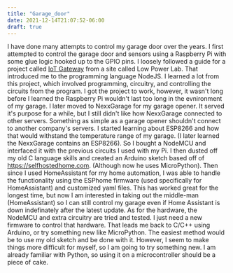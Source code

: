```yaml
---
title: "Garage_door"
date: 2021-12-14T21:07:52-06:00
draft: true
---
```


I have done many attempts to control my garage door over the years.  I first 
attempted to control the garage door and sensors using a Raspberry Pi with some 
glue logic hooked up to the GPIO pins.  I loosely followed a guide for a project 
called [IoT Gateway](https://lowpowerlab.com/guide/gateway/) from a site called 
Low Power Lab.  That introduced me to the programming language NodeJS.  I 
learned a lot from this project, which involved programming, circuitry, and 
controlling the circuits from the program.  I got the project to work, however, 
it wasn't long before I learned the Raspberry Pi wouldn't last too long in the 
evnironment of my garage.  I later moved to NexxGarage for my garage opener. 
It served it's purpose for a while, but I still didn't like how NexxGarage 
connected to other servers.  Something as simple as a garage opener shouldn't 
connect to another company's servers.  I started learning about ESP8266 and how 
that would withstand the temperature range of my garage. (I later 
learned the NexxGarage contains an ESP8266).  So I bought a NodeMCU and 
interfaced it with the previous circuits I used with my Pi.  I then dusted off 
my old C language skills and created an Arduino sketch based off of 
https://selfhostedhome.com.  (Although now he uses MicroPython).  Then since I 
used HomeAssistant for my home automation, I was able to handle the 
functionality using the ESPhome firmware (used specifically for HomeAssistant) 
and customized yaml files.  This has worked great for the longest time, but now 
I am interested in taking out the middle-man (HomeAssistant) so I can still 
control my garage even if Home Assistant is down indefinately after the latest 
update.  As for the hardware, the NodeMCU and extra circuitry are tried and 
tested.  I just need a new firmware to control that hardware.  That leads me 
back to C/C++ using Arduino, or try something new like MicroPython.  The easiest 
method would be to use my old sketch and be done with it.  However, I seem to 
make things more difficult for myself, so I am going to try something new.  I am 
already familiar with Python, so using it on a microcontroller should be a piece 
of cake.


